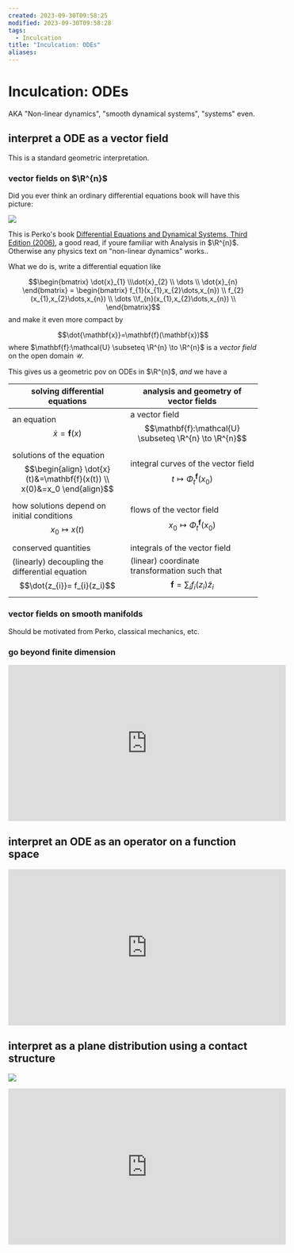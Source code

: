 ```yaml
---
created: 2023-09-30T09:58:25
modified: 2023-09-30T09:58:28
tags:
  - Inculcation
title: "Inculcation: ODEs"
aliases:
---
```


# Inculcation: ODEs

AKA "Non-linear dynamics", "smooth dynamical systems", "systems" even.

## interpret a ODE as a vector field

This is a standard geometric interpretation.

### vector fields on $\R^{n}$

Did you ever think an ordinary differential equations book will have this picture:

![](https://i.imgur.com/yRrKeIe.png)


This is Perko's book [Differential Equations and Dynamical Systems, Third Edition (2006)](http://library.lol/main/B2FA263686F1AAB9F19B2EBA8E12DD04), a good read, if youre familiar with Analysis in $\R^{n}$. Otherwise any physics text on "non-linear dynamics" works..

What we do is, write a differential equation like 

$$\begin{bmatrix} \dot{x}_{1} \\\dot{x}_{2} \\ \dots \\ \dot{x}_{n} \end{bmatrix} = \begin{bmatrix} f_{1}(x_{1},x_{2}\dots,x_{n}) \\ f_{2}(x_{1},x_{2}\dots,x_{n}) \\ \dots \\f_{n}(x_{1},x_{2}\dots,x_{n}) \\ \end{bmatrix}$$
and make it even more compact by 

$$\dot{\mathbf{x}}=\mathbf{f}(\mathbf{x})$$
where $\mathbf{f}:\mathcal{U} \subseteq \R^{n} \to \R^{n}$ is a *vector field* on the open domain $\mathcal{U}$.

This gives us a geometric pov on ODEs in $\R^{n}$, *and* we have a 


| solving differential equations                     | analysis and geometry of vector fields                                    |
| ------------------------------------------ | ----------------------------------- |
| an equation $$\dot{x}=\mathbf{f}(x)$$                                | a vector field $$\mathbf{f}:\mathcal{U} \subseteq \R^{n} \to \R^{n}$$         |
| solutions of the equation $$\begin{align} \dot{x}(t)&=\mathbf{f}(x(t)) \\ x(0)&=x_0 \end{align}$$                 | integral curves of the vector field $$t \mapsto \Phi^\mathbf{f}_{t}(x_{0})$$ |
| how solutions depend on initial conditions $$x_0 \mapsto x(t)$$ | flows of the vector field    $$x_0 \mapsto \Phi^\mathbf{f}_{t}(x_0)$$                          |
| conserved quantities                        | integrals of the vector field      |
| (linearly) decoupling the differential equation $$\dot{z_{i}}= f_{i}(z_i)$$ | (linear) coordinate transformation such that $$\mathbf{f}=\sum_i f_i(z_{i}) \hat{z}_i$$ |
### vector fields on smooth manifolds

Should be motivated from Perko, classical mechanics, etc.

### go beyond finite dimension

<iframe width="560" height="315" src="https://www.youtube.com/embed/VH4oawCiHPU?si=Wt1hxgkK4cpt_eWk" title="YouTube video player" frameborder="0" allow="accelerometer; autoplay; clipboard-write; encrypted-media; gyroscope; picture-in-picture; web-share" allowfullscreen></iframe>

## interpret an ODE as an operator on a function space

<iframe width="560" height="315" src="https://www.youtube.com/embed/videoseries?si=GLHHWk-09diiCYuu&amp;list=PLgAugiET8rrL7uMN9c15Br9Tmn3q6v52l" title="YouTube video player" frameborder="0" allow="accelerometer; autoplay; clipboard-write; encrypted-media; gyroscope; picture-in-picture; web-share" allowfullscreen></iframe>


## interpret as a plane distribution using a contact structure

![](https://upload.wikimedia.org/wikipedia/en/f/f5/Standard_contact_structure.svg)

<iframe width="560" height="315" src="https://www.youtube.com/embed/gj0FnR8Fz70?si=dKk7P_4Tjt223bQO" title="YouTube video player" frameborder="0" allow="accelerometer; autoplay; clipboard-write; encrypted-media; gyroscope; picture-in-picture; web-share" allowfullscreen></iframe>